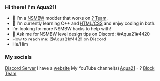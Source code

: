 ### Hi there! I'm Aqua21!
- 🔭 I’m a [NSMBW](https://www.mariowiki.com/New_Super_Mario_Bros._Wii) modder that works on [? Team](http://questionblockteam.6te.net/).
- 🌱 I’m currently learning C++ and [HTML/CSS](http://questionblockteam.6te.net/) and enjoy coding in both.
- I’m looking for more NSMBW hacks to help with!
- 💬 Ask me for NSMBW level design tips on Discord: @Aqua21#4420
- How to reach me: @Aqua21#4420 on Discord
- He/Him
### My socials
[Discord Server](https://discord.gg/UQ8NpMnZqg)
I have a [website](http://questionblockteam.6te.net/)
My YouTube channel(s) [Aqua21](https://www.youtube.com/channel/UCpLPIRpXNo70E0XDQPQwxQQ) - ? [Block Team](https://www.youtube.com/channel/UCpvhZmAmofOxyZPwfupK43Q)

